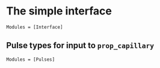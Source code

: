 # The simple interface
```@autodocs
Modules = [Interface]
```
## Pulse types for input to `prop_capillary`
```@autodocs
Modules = [Pulses]
```